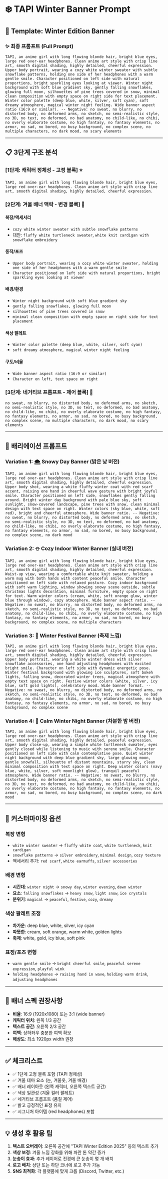# ❄️ TAPI Winter Banner Prompt

## 🎨 Template: Winter Edition Banner

### ✨ 최종 프롬프트 (Full Prompt)

```
TAPI, an anime girl with long flowing blonde hair, bright blue eyes, large red over-ear headphones. Clean anime art style with crisp line art, smooth digital shading, highly detailed, cheerful expression. Upper body portrait, wearing a cozy white winter sweater with subtle snowflake patterns, holding one side of her headphones with a warm gentle smile. Character positioned on left side with natural proportions, bright sparkling eyes looking at viewer. Winter night background with soft blue gradient sky, gently falling snowflakes, glowing full moon, silhouettes of pine trees covered in snow, minimal clean composition with empty space on right side for text placement. Winter color palette (deep blue, white, silver, soft cyan), soft dreamy atmosphere, magical winter night feeling. Wide banner aspect ratio (16:9 or similar). -- Negative: no sweat, no blurry, no distorted body, no deformed arms, no sketch, no semi-realistic style, no 3D, no text, no deformed, no bad anatomy, no child-like, no chibi, no overly elaborate costume, no high fantasy, no fantasy elements, no armor, no sad, no bored, no busy background, no complex scene, no multiple characters, no dark mood, no scary elements
```

---

## 📋 3단계 구조 분석

### [1단계: 캐릭터 정체성 - 고정 블록] ⭐
```
TAPI, an anime girl with long flowing blonde hair, bright blue eyes, large red over-ear headphones. Clean anime art style with crisp line art, smooth digital shading, highly detailed, cheerful expression.
```

### [2단계: 겨울 배너 맥락 - 변경 블록] 🎨

#### **복장/액세서리**
- `cozy white winter sweater with subtle snowflake patterns`
- 대안: `fluffy white turtleneck sweater`, `white knit cardigan with snowflake embroidery`

#### **동작/포즈**
- `Upper body portrait, wearing a cozy white winter sweater, holding one side of her headphones with a warm gentle smile`
- `Character positioned on left side with natural proportions, bright sparkling eyes looking at viewer`

#### **배경/환경**
- `Winter night background with soft blue gradient sky`
- `gently falling snowflakes, glowing full moon`
- `silhouettes of pine trees covered in snow`
- `minimal clean composition with empty space on right side for text placement`

#### **색상 팔레트**
- `Winter color palette (deep blue, white, silver, soft cyan)`
- `soft dreamy atmosphere, magical winter night feeling`

#### **구도/비율**
- `Wide banner aspect ratio (16:9 or similar)`
- `Character on left, text space on right`

### [3단계: 네거티브 프롬프트 - 제어 블록] 🚫
```
no sweat, no blurry, no distorted body, no deformed arms, no sketch, no semi-realistic style, no 3D, no text, no deformed, no bad anatomy, no child-like, no chibi, no overly elaborate costume, no high fantasy, no fantasy elements, no armor, no sad, no bored, no busy background, no complex scene, no multiple characters, no dark mood, no scary elements
```

---

## 🎯 배리에이션 프롬프트

### Variation 1: 🌨️ Snowy Day Banner (밝은 낮 버전)
```
TAPI, an anime girl with long flowing blonde hair, bright blue eyes, large red over-ear headphones. Clean anime art style with crisp line art, smooth digital shading, highly detailed, cheerful expression. Upper body shot, wearing a white fluffy winter coat with red scarf accent, raising one hand in cheerful wave gesture with bright joyful smile. Character positioned on left side, snowflakes gently falling around. Bright winter day background with pale blue sky, soft sunlight, snow-covered landscape, pine trees with snow, clean minimal design with text space on right. Winter colors (sky blue, white, soft red), bright and cheerful atmosphere. Wide banner ratio. -- Negative: no sweat, no blurry, no distorted body, no deformed arms, no sketch, no semi-realistic style, no 3D, no text, no deformed, no bad anatomy, no child-like, no chibi, no overly elaborate costume, no high fantasy, no fantasy elements, no armor, no sad, no bored, no busy background, no complex scene, no dark mood
```

### Variation 2: ⛄ Cozy Indoor Winter Banner (실내 버전)
```
TAPI, an anime girl with long flowing blonde hair, bright blue eyes, large red over-ear headphones. Clean anime art style with crisp line art, smooth digital shading, highly detailed, cheerful expression. Waist-up view, wearing a comfortable white knit sweater, holding a warm mug with both hands with content peaceful smile. Character positioned on left side with relaxed posture. Cozy indoor background with soft warm lighting, window showing snowy scene outside, subtle Christmas lights decoration, minimal furniture, empty space on right for text. Warm winter colors (cream, white, soft orange glow, winter blue through window), cozy atmosphere. Wide banner aspect ratio. -- Negative: no sweat, no blurry, no distorted body, no deformed arms, no sketch, no semi-realistic style, no 3D, no text, no deformed, no bad anatomy, no child-like, no chibi, no overly elaborate costume, no high fantasy, no fantasy elements, no armor, no sad, no bored, no busy background, no complex scene, no multiple characters
```

### Variation 3: 🎄 Winter Festival Banner (축제 느낌)
```
TAPI, an anime girl with long flowing blonde hair, bright blue eyes, large red over-ear headphones. Clean anime art style with crisp line art, smooth digital shading, highly detailed, cheerful expression. Upper body portrait, wearing a white winter dress with silver snowflake accessories, one hand adjusting headphones with excited bright smile. Character on left side with dynamic energetic pose. Winter festival background with glowing ice sculptures, soft bokeh lights, falling snow, decorated winter trees, magical atmosphere with empty text space on right. Festive winter colors (white, silver, icy blue, soft gold lights), celebratory mood. Wide banner format. -- Negative: no sweat, no blurry, no distorted body, no deformed arms, no sketch, no semi-realistic style, no 3D, no text, no deformed, no bad anatomy, no child-like, no chibi, no overly elaborate costume, no high fantasy, no fantasy elements, no armor, no sad, no bored, no busy background, no complex scene
```

### Variation 4: 🌙 Calm Winter Night Banner (차분한 밤 버전)
```
TAPI, an anime girl with long flowing blonde hair, bright blue eyes, large red over-ear headphones. Clean anime art style with crisp line art, smooth digital shading, highly detailed, peaceful expression. Upper body close-up, wearing a simple white turtleneck sweater, eyes gently closed while listening to music with serene smile. Character positioned on left side with calm contemplative pose. Quiet winter night background with deep blue gradient sky, large glowing moon, gentle snowfall, silhouette of distant mountains, starry sky, clean minimal composition with text space on right. Deep winter colors (navy blue, white, silver, soft moonlight glow), tranquil peaceful atmosphere. Wide banner ratio. -- Negative: no sweat, no blurry, no distorted body, no deformed arms, no sketch, no semi-realistic style, no 3D, no text, no deformed, no bad anatomy, no child-like, no chibi, no overly elaborate costume, no high fantasy, no fantasy elements, no armor, no sad, no bored, no busy background, no complex scene, no dark mood
```

---

## 🎨 커스터마이징 옵션

### 복장 변형
- `white winter sweater` → `fluffy white coat`, `white turtleneck`, `knit cardigan`
- `snowflake patterns` → `silver embroidery`, `minimal design`, `cozy texture`
- 액세서리 추가: `red scarf`, `white earmuffs`, `silver accessories`

### 배경 변형
- **시간대**: `winter night` → `snowy day`, `winter evening`, `dawn winter`
- **요소**: `falling snowflakes` → `heavy snow`, `light snow`, `ice crystals`
- **분위기**: `magical` → `peaceful`, `festive`, `cozy`, `dreamy`

### 색상 팔레트 조정
- **차가운**: deep blue, white, silver, icy cyan
- **따뜻한**: cream, soft orange, warm white, golden lights
- **축제**: white, gold, icy blue, soft pink

### 표정/포즈 변형
- `warm gentle smile` → `bright cheerful smile`, `peaceful serene expression`, `playful wink`
- `holding headphones` → `raising hand in wave`, `holding warm drink`, `adjusting headphones`

---

## 📐 배너 스펙 권장사항

- **비율**: 16:9 (1920x1080) 또는 3:1 (wide banner)
- **캐릭터 위치**: 왼쪽 1/3 공간
- **텍스트 공간**: 오른쪽 2/3 공간
- **여백**: 상하좌우 충분한 여백 확보
- **해상도**: 최소 1920px width 권장

---

## ✅ 체크리스트

- ✅ 1단계 고정 블록 포함 (TAPI 정체성)
- ✅ 겨울 테마 요소 (눈, 겨울옷, 겨울 배경)
- ✅ 배너 레이아웃 (왼쪽 캐릭터, 오른쪽 텍스트 공간)
- ✅ 색상 일관성 (겨울 컬러 팔레트)
- ✅ 네거티브 프롬프트 (품질 제어)
- ✅ 밝고 긍정적인 표정 유지
- ✅ 시그니처 아이템 (red headphones) 포함

---

## 💡 생성 후 활용 팁

1. **텍스트 오버레이**: 오른쪽 공간에 "TAPI Winter Edition 2025" 등의 텍스트 추가
2. **색상 보정**: 겨울 느낌 강화를 위해 파란 톤 약간 증가
3. **눈송이 효과**: 추가 레이어로 전경에 큰 눈송이 몇 개 배치
4. **로고 배치**: 상단 또는 하단 코너에 로고 추가 가능
5. **SNS 최적화**: 각 플랫폼에 맞게 크롭 (Discord, Twitter, etc.)
